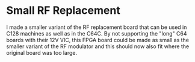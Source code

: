 # Small RF Replacement

I made a smaller variant of the RF replacement board that can be used in C128 machines as well 
as in the C64C. By not supporting the "long" C64 boards with their 12V VIC, this FPGA board could be made
as small as the smaller variant of the RF modulator and this should now also fit where the original
board was too large. 

